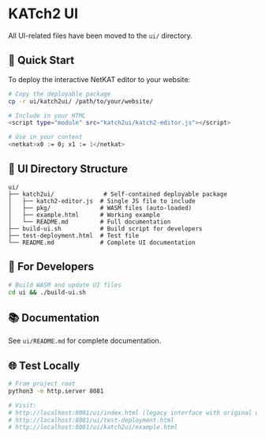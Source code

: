 # KATch2 UI

All UI-related files have been moved to the `ui/` directory.

## 🚀 Quick Start

To deploy the interactive NetKAT editor to your website:

```bash
# Copy the deployable package
cp -r ui/katch2ui/ /path/to/your/website/

# Include in your HTML
<script type="module" src="katch2ui/katch2-editor.js"></script>

# Use in your content
<netkat>x0 := 0; x1 := 1</netkat>
```

## 📁 UI Directory Structure

```
ui/
├── katch2ui/              # Self-contained deployable package
│   ├── katch2-editor.js  # Single JS file to include
│   ├── pkg/              # WASM files (auto-loaded)
│   ├── example.html      # Working example
│   └── README.md         # Full documentation
├── build-ui.sh           # Build script for developers
├── test-deployment.html  # Test file
└── README.md             # Complete UI documentation
```

## 🔧 For Developers

```bash
# Build WASM and update UI files
cd ui && ./build-ui.sh
```

## 📚 Documentation

See `ui/README.md` for complete documentation.

## 🌐 Test Locally

```bash
# From project root
python3 -m http.server 8081

# Visit:
# http://localhost:8081/ui/index.html (legacy interface with original design)
# http://localhost:8081/ui/test-deployment.html
# http://localhost:8081/ui/katch2ui/example.html
``` 